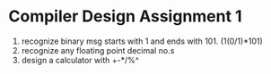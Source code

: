 # Compiler Design Assignment 1

1. recognize binary msg starts with 1 and ends with 101. (1(0/1)*101)
2. recognize any floating point decimal no.s
3. design a calculator with +-*/%^